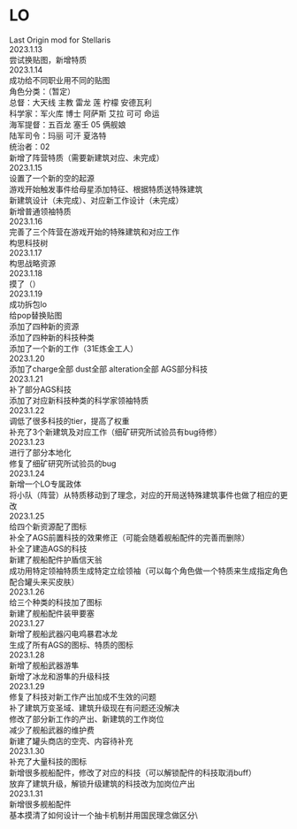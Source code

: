 # LO
Last Origin mod for Stellaris\
2023.1.13\
尝试换贴图，新增特质\
2023.1.14\
成功给不同职业用不同的贴图\
角色分类：（暂定）\
总督：大天线 主教 雷龙 莲 柠檬 安德瓦利\
科学家：军火库 博士 阿萨斯 艾拉 可可 命运 \
海军提督：五百龙 塞壬 05 俩舰娘 \
陆军司令：玛丽 可汗 夏洛特 \
统治者：02\
新增了阵营特质（需要新建筑对应、未完成）\
2023.1.15\
设置了一个新的空的起源\
游戏开始触发事件给母星添加特征、根据特质送特殊建筑\
新建筑设计（未完成）、对应新工作设计（未完成）\
新增普通领袖特质\
2023.1.16\
完善了三个阵营在游戏开始的特殊建筑和对应工作\
构思科技树\
2023.1.17\
构思战略资源\
2023.1.18\
摸了（）\
2023.1.19\
成功拆包lo\
给pop替换贴图\
添加了四种新的资源\
添加了四种新的科技种类\
添加了一个新的工作（31E炼金工人）\
2023.1.20\
添加了charge全部 dust全部 alteration全部 AGS部分科技\
2023.1.21\
补了部分AGS科技\
添加了对应新科技种类的科学家领袖特质\
2023.1.22\
调低了很多科技的tier，提高了权重\
补充了3个新建筑及对应工作（细矿研究所试验员有bug待修）\
2023.1.23\
进行了部分本地化\
修复了细矿研究所试验员的bug\
2023.1.24\
新增一个LO专属政体\
将小队（阵营）从特质移动到了理念，对应的开局送特殊建筑事件也做了相应的更改\
2023.1.25\
给四个新资源配了图标\
补全了AGS前置科技的效果修正（可能会随着舰船配件的完善而删除）\
补全了建造AGS的科技\
新建了舰船配件护盾信天翁\
成功用特定领袖特质生成特定立绘领袖（可以每个角色做一个特质来生成指定角色配合罐头来买皮肤）\
2023.1.26\
给三个种类的科技加了图标\
新建了舰船配件装甲要塞\
2023.1.27\
新增了舰船武器闪电鸡暴君冰龙\
生成了所有AGS的图标、特质的图标\
2023.1.28\
新增了舰船武器游隼\
新增了冰龙和游隼的升级科技\
2023.1.29\
修复了科技对新工作产出加成不生效的问题\
补了建筑万变圣域、建筑升级现在有问题还没解决\
修改了部分新工作的产出、新建筑的工作岗位\
减少了舰船武器的维护费\
新建了罐头商店的空壳、内容待补充\
2023.1.30\
补充了大量科技的图标\
新增很多舰船配件，修改了对应的科技（可以解锁配件的科技取消buff）\
放弃了建筑升级，解锁升级建筑的科技改为加岗位产出\
2023.1.31\
新增很多舰船配件\
基本摸清了如何设计一个抽卡机制并用国民理念做区分\
